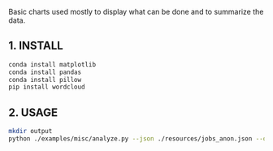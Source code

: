 Basic charts used mostly to display what can be done and to summarize the data.

## 1. INSTALL

```bash
conda install matplotlib
conda install pandas
conda install pillow
pip install wordcloud
```

## 2. USAGE

```bash
mkdir output
python ./examples/misc/analyze.py --json ./resources/jobs_anon.json --output_dir ./output
```
